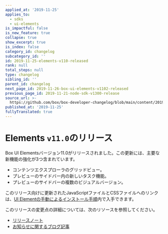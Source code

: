 ```yaml
---
applied_at: '2019-11-25'
applies_to:
  - sdks
  - ui-elements
is_impactful: false
is_new_feature: true
collapse: true
show_excerpt: true
is_index: false
category_id: changelog
subcategory_id: ''
id: 2019-11-25-elements-v110-released
rank: null
total_steps: null
type: changelog
sibling_id: ''
parent_id: changelog
next_page_id: 2019-11-26-box-ui-elements-v1102-released
previous_page_id: 2019-11-21-node-sdk-v1300-release
source_url: >-
  https://github.com/box/box-developer-changelog/blob/main/content/2019/11-25-elements-v110-released.md
published_at: '2019-11-25'
fullyTranslated: true
---
```

# Elements `v11.0`のリリース

Box UI Elementsバージョン11.0がリリースされました。この更新には、主要な新機能の強化が3つ含まれています。

* コンテンツエクスプローラのグリッドビュー。
* プレビューのサイドバー内の新しいタスク機能。
* プレビューのサイドバーの複数のビジュアルバージョン。

<!-- more -->

このリリース向けに更新されたJavaScriptファイルとCSSファイルへのリンクは、[UI Elementの手動によるインストール手順][ui-elements-manual-install]内で入手できます。

このリリースの変更点の詳細については、次のリソースを参照してください。

* [リリースノート][elements-11-release-notes]
* [お知らせに関するブログ記事][elements-11-blog]

[ui-elements-manual-install]: g://embed/ui-elements/installation/#manual-installation

[elements-11-release-notes]: https://github.com/box/box-ui-elements/releases/tag/v11.0.0

[elements-11-blog]: https://medium.com/box-developer-blog/announcing-elements-11-88ee900125fd
